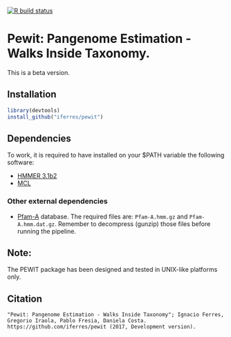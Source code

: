  <!-- badges: start -->
  [![R build status](https://github.com/iferres/pewit/workflows/R-CMD-check/badge.svg)](https://github.com/iferres/pewit/actions)
  <!-- badges: end -->

# Pewit: Pangenome Estimation - Walks Inside Taxonomy.
This is a beta version.

## Installation
```r
library(devtools)
install_github("iferres/pewit")
```

## Dependencies

To work, it is required to have installed on your $PATH variable the following software:
 * [HMMER 3.1b2](http://hmmer.org/download.html)
 * [MCL](https://www.micans.org/mcl/index.html?sec_software)

### Other external dependencies

 * [Pfam-A](http://ftp.ebi.ac.uk/pub/databases/Pfam/releases/Pfam31.0/) database. The required files are: `Pfam-A.hmm.gz` and `Pfam-A.hmm.dat.gz`. Remember to decompress (gunzip) those files before running the pipeline.


## Note:

The PEWIT package has been designed and tested in UNIX-like platforms only.

## Citation
	"Pewit: Pangenome Estimation - Walks Inside Taxonomy"; Ignacio Ferres, Gregorio Iraola, Pablo Fresia, Daniela Costa. 
	https://github.com/iferres/pewit (2017,	Development version).
